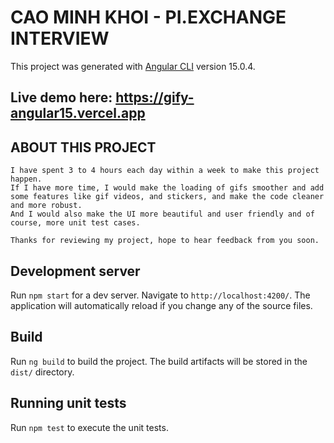 # CAO MINH KHOI - PI.EXCHANGE INTERVIEW

This project was generated with [Angular CLI](https://github.com/angular/angular-cli) version 15.0.4.

## Live demo here: https://gify-angular15.vercel.app

## ABOUT THIS PROJECT
    I have spent 3 to 4 hours each day within a week to make this project happen.
    If I have more time, I would make the loading of gifs smoother and add some features like gif videos, and stickers, and make the code cleaner and more robust.
    And I would also make the UI more beautiful and user friendly and of course, more unit test cases.

    Thanks for reviewing my project, hope to hear feedback from you soon.

## Development server

Run `npm start` for a dev server. Navigate to `http://localhost:4200/`. The application will automatically reload if you change any of the source files.

## Build

Run `ng build` to build the project. The build artifacts will be stored in the `dist/` directory.

## Running unit tests

Run `npm test` to execute the unit tests.



